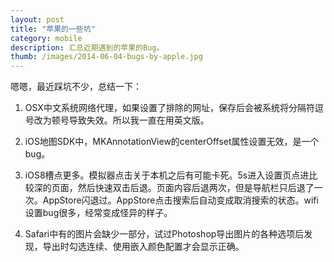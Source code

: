 ```yaml
---
layout: post
title: "苹果的一些坑"
category: mobile
description: 汇总近期遇到的苹果的Bug。
thumb: /images/2014-06-04-bugs-by-apple.jpg
---
```

嗯嗯，最近踩坑不少，总结一下：

1. OSX中文系统网络代理，如果设置了排除的网址，保存后会被系统将分隔符逗号改为顿号导致失效。所以我一直在用英文版。

2. iOS地图SDK中，MKAnnotationView的centerOffset属性设置无效，是一个bug。

3. iOS8槽点更多。模拟器点击关于本机之后有可能卡死。5s进入设置页点进比较深的页面，然后快速双击后退。页面内容后退两次，但是导航栏只后退了一次。AppStore闪退过。AppStore点击搜索后自动变成取消搜索的状态。wifi设置bug很多，经常变成怪异的样子。

4. Safari中有的图片会缺少一部分，试过Photoshop导出图片的各种选项后发现，导出时勾选连续、使用嵌入颜色配置才会显示正确。

